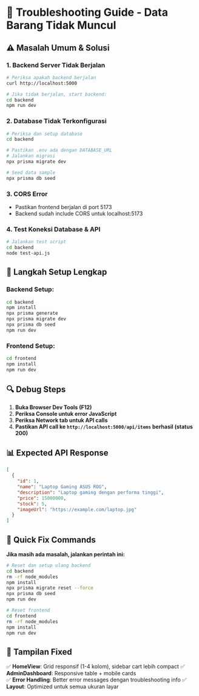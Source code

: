 # 🔧 Troubleshooting Guide - Data Barang Tidak Muncul

## ⚠️ Masalah Umum & Solusi

### 1. **Backend Server Tidak Berjalan**
```bash
# Periksa apakah backend berjalan
curl http://localhost:5000

# Jika tidak berjalan, start backend:
cd backend
npm run dev
```

### 2. **Database Tidak Terkonfigurasi**
```bash
# Periksa dan setup database
cd backend

# Pastikan .env ada dengan DATABASE_URL
# Jalankan migrasi
npx prisma migrate dev

# Seed data sample
npx prisma db seed
```

### 3. **CORS Error**
- Pastikan frontend berjalan di port 5173
- Backend sudah include CORS untuk localhost:5173

### 4. **Test Koneksi Database & API**
```bash
# Jalankan test script
cd backend
node test-api.js
```

## 🚀 Langkah Setup Lengkap

### Backend Setup:
```bash
cd backend
npm install
npx prisma generate
npx prisma migrate dev
npx prisma db seed
npm run dev
```

### Frontend Setup:
```bash
cd frontend  
npm install
npm run dev
```

## 🔍 Debug Steps

1. **Buka Browser Dev Tools (F12)**
2. **Periksa Console untuk error JavaScript**
3. **Periksa Network tab untuk API calls**
4. **Pastikan API call ke `http://localhost:5000/api/items` berhasil (status 200)**

## 📊 Expected API Response
```json
[
  {
    "id": 1,
    "name": "Laptop Gaming ASUS ROG",
    "description": "Laptop gaming dengan performa tinggi",
    "price": 15000000,
    "stock": 5,
    "imageUrl": "https://example.com/laptop.jpg"
  }
]
```

## 🎯 Quick Fix Commands

**Jika masih ada masalah, jalankan perintah ini:**

```bash
# Reset dan setup ulang backend
cd backend
rm -rf node_modules
npm install
npx prisma migrate reset --force
npx prisma db seed
npm run dev

# Reset frontend  
cd frontend
rm -rf node_modules
npm install
npm run dev
```

## 📱 Tampilan Fixed

✅ **HomeView**: Grid responsif (1-4 kolom), sidebar cart lebih compact
✅ **AdminDashboard**: Responsive table + mobile cards  
✅ **Error Handling**: Better error messages dengan troubleshooting info
✅ **Layout**: Optimized untuk semua ukuran layar
